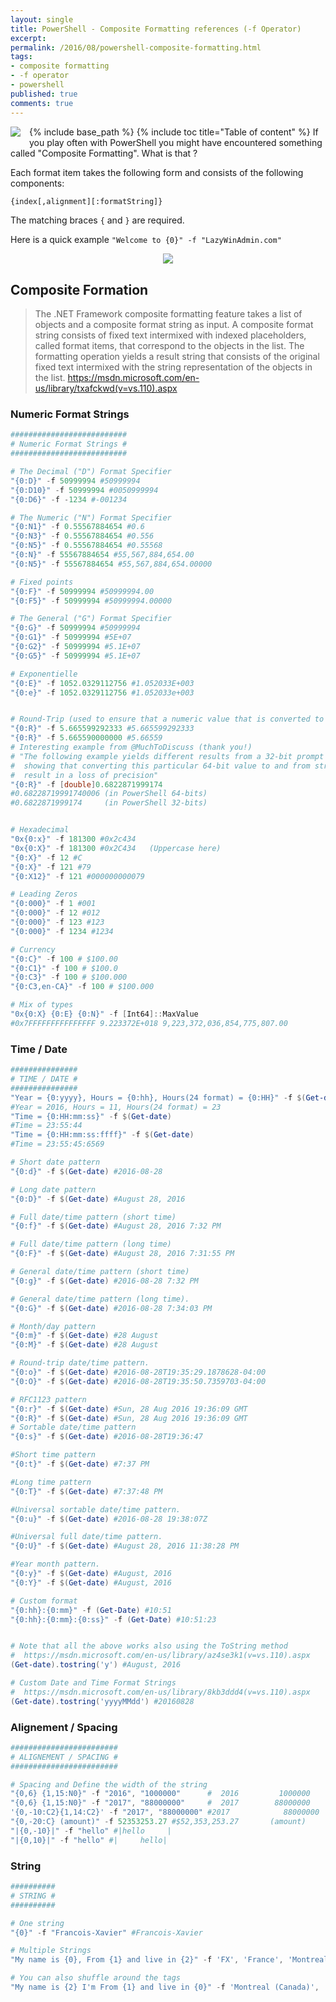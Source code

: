 ```yaml
---
layout: single
title: PowerShell - Composite Formatting references (-f Operator)
excerpt: 
permalink: /2016/08/powershell-composite-formatting.html
tags: 
- composite formatting
- -f operator
- powershell
published: true
comments: true
---
```

{% include base_path %} 
{% include toc title="Table of content" %}
 <a href="{{ base_path }}/images/2016/20160828_PowerShell_-_Composite_Formatting_references_(-f_Operator)/1472490851_format-indent-more__1286772066__-128x128.png" imageanchor="1" style="clear: left; float: left; margin-bottom: 1em; margin-right: 1em;"><img border="0" src="{{ base_path }}/images/2016/20160828_PowerShell_-_Composite_Formatting_references_(-f_Operator)/1472490851_format-indent-more__1286772066__-128x128.png" /></a>If you play often with PowerShell you might have encountered something called "Composite Formatting". What is that ? 

Each format item takes the following form and consists of the following components:

```python
{index[,alignment][:formatString]}
```

The matching braces ```{``` and ```}``` are required.


Here is a quick example ```"Welcome to {0}" -f "LazyWinAdmin.com"```

<center><a href="{{ base_path }}/images/2016/20160828_PowerShell_-_Composite_Formatting_references_(-f_Operator)/CompositeFormatting__1364390208__-438x57.png" imageanchor="1" style="margin-left: 1em; margin-right: 1em;"><img border="0" src="{{ base_path }}/images/2016/20160828_PowerShell_-_Composite_Formatting_references_(-f_Operator)/CompositeFormatting__1364390208__-438x57.png" /></a></center>



## Composite Formation

> The .NET Framework composite formatting feature takes a list of objects and a composite format string as input. A composite format string consists of fixed text intermixed with indexed placeholders, called format items, that correspond to the objects in the list. The formatting operation yields a result string that consists of the original fixed text intermixed with the string representation of the objects in the list.
<a href="https://msdn.microsoft.com/en-us/library/txafckwd(v=vs.110).aspx" target="_blank">https://msdn.microsoft.com/en-us/library/txafckwd(v=vs.110).aspx</a> 


### Numeric Format Strings
```powershell
##########################
# Numeric Format Strings #
##########################

# The Decimal ("D") Format Specifier
"{0:D}" -f 50999994 #50999994
"{0:D10}" -f 50999994 #0050999994
"{0:D6}" -f -1234 #-001234

# The Numeric ("N") Format Specifier
"{0:N1}" -f 0.55567884654 #0.6
"{0:N3}" -f 0.55567884654 #0.556
"{0:N5}" -f 0.55567884654 #0.55568
"{0:N}" -f 55567884654 #55,567,884,654.00
"{0:N5}" -f 55567884654 #55,567,884,654.00000

# Fixed points
"{0:F}" -f 50999994 #50999994.00
"{0:F5}" -f 50999994 #50999994.00000

# The General ("G") Format Specifier
"{0:G}" -f 50999994 #50999994
"{0:G1}" -f 50999994 #5E+07
"{0:G2}" -f 50999994 #5.1E+07
"{0:G5}" -f 50999994 #5.1E+07

# Exponentielle
"{0:E}" -f 1052.0329112756 #1.052033E+003
"{0:e}" -f 1052.0329112756 #1.052033e+003


# Round-Trip (used to ensure that a numeric value that is converted to a string will be parsed back into the same numeric value)
"{0:R}" -f 5.665599292333 #5.665599292333
"{0:R}" -f 5.665590000000 #5.66559
# Interesting example from @MuchToDiscuss (thank you!)
# "The following example yields different results from a 32-bit prompt vs 64-bit,
#  showing that converting this particular 64-bit value to and from string will
#  result in a loss of precision"
"{0:R}" -f [double]0.6822871999174
#0.68228719991740006 (in PowerShell 64-bits)
#0.6822871999174     (in PowerShell 32-bits)


# Hexadecimal
"0x{0:x}" -f 181300 #0x2c434
"0x{0:X}" -f 181300 #0x2C434   (Uppercase here)
"{0:X}" -f 12 #C
"{0:X}" -f 121 #79
"{0:X12}" -f 121 #000000000079

# Leading Zeros
"{0:000}" -f 1 #001
"{0:000}" -f 12 #012
"{0:000}" -f 123 #123
"{0:000}" -f 1234 #1234

# Currency
"{0:C}" -f 100 # $100.00
"{0:C1}" -f 100 # $100.0
"{0:C3}" -f 100 # $100.000
"{0:C3,en-CA}" -f 100 # $100.000

# Mix of types
"0x{0:X} {0:E} {0:N}" -f [Int64]::MaxValue
#0x7FFFFFFFFFFFFFFF 9.223372E+018 9,223,372,036,854,775,807.00
```


### Time / Date
```powershell
###############
# TIME / DATE #
###############
"Year = {0:yyyy}, Hours = {0:hh}, Hours(24 format) = {0:HH}" -f $(Get-date)
#Year = 2016, Hours = 11, Hours(24 format) = 23
"Time = {0:HH:mm:ss}" -f $(Get-date)
#Time = 23:55:44
"Time = {0:HH:mm:ss:ffff}" -f $(Get-date)
#Time = 23:55:45:6569

# Short date pattern
"{0:d}" -f $(Get-date) #2016-08-28

# Long date pattern
"{0:D}" -f $(Get-date) #August 28, 2016

# Full date/time pattern (short time)
"{0:f}" -f $(Get-date) #August 28, 2016 7:32 PM

# Full date/time pattern (long time)
"{0:F}" -f $(Get-date) #August 28, 2016 7:31:55 PM

# General date/time pattern (short time)
"{0:g}" -f $(Get-date) #2016-08-28 7:32 PM

# General date/time pattern (long time).
"{0:G}" -f $(Get-date) #2016-08-28 7:34:03 PM

# Month/day pattern
"{0:m}" -f $(Get-date) #28 August
"{0:M}" -f $(Get-date) #28 August

# Round-trip date/time pattern.
"{0:o}" -f $(Get-date) #2016-08-28T19:35:29.1878628-04:00
"{0:O}" -f $(Get-date) #2016-08-28T19:35:50.7359703-04:00

# RFC1123 pattern
"{0:r}" -f $(Get-date) #Sun, 28 Aug 2016 19:36:09 GMT
"{0:R}" -f $(Get-date) #Sun, 28 Aug 2016 19:36:09 GMT
# Sortable date/time pattern
"{0:s}" -f $(Get-date) #2016-08-28T19:36:47

#Short time pattern
"{0:t}" -f $(Get-date) #7:37 PM

#Long time pattern
"{0:T}" -f $(Get-date) #7:37:48 PM

#Universal sortable date/time pattern.
"{0:u}" -f $(Get-date) #2016-08-28 19:38:07Z

#Universal full date/time pattern.
"{0:U}" -f $(Get-date) #August 28, 2016 11:38:28 PM

#Year month pattern.
"{0:y}" -f $(Get-date) #August, 2016
"{0:Y}" -f $(Get-date) #August, 2016

# Custom format
"{0:hh}:{0:mm}" -f (Get-Date) #10:51
"{0:hh}:{0:mm}:{0:ss}" -f (Get-Date) #10:51:23


# Note that all the above works also using the ToString method
#  https://msdn.microsoft.com/en-us/library/az4se3k1(v=vs.110).aspx
(Get-date).tostring('y') #August, 2016

# Custom Date and Time Format Strings
#  https://msdn.microsoft.com/en-us/library/8kb3ddd4(v=vs.110).aspx
(Get-date).tostring('yyyyMMdd') #20160828
```

### Alignement / Spacing
```powershell
########################
# ALIGNEMENT / SPACING #
########################

# Spacing and Define the width of the string
"{0,6} {1,15:N0}" -f "2016", "1000000"      #  2016         1000000
"{0,6} {1,15:N0}" -f "2017", "88000000"     #  2017        88000000
'{0,-10:C2}{1,14:C2}' -f "2017", "88000000" #2017            88000000
"{0,-20:C} (amount)" -f 52353253.27 #$52,353,253.27       (amount)
"|{0,-10}|" -f "hello" #|hello     |
"|{0,10}|" -f "hello" #|     hello|
```


### String
```powershell
##########
# STRING #
##########

# One string
"{0}" -f "Francois-Xavier" #Francois-Xavier

# Multiple Strings
"My name is {0}, From {1} and live in {2}" -f 'FX', 'France', 'Montreal (Canada)'

# You can also shuffle around the tags
"My name is {2} I'm From {1} and live in {0}" -f 'Montreal (Canada)', 'France', 'FX'
```